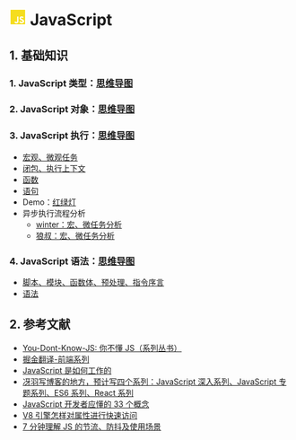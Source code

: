 # <img src="./Assets/icons/JavaScript.png" width="30px" height="30px"> JavaScript

## 1. 基础知识

### 1. JavaScript 类型：[思维导图](/Notes/JavaScript/JavaScript类型.md)

### 2. JavaScript 对象：[思维导图](/Notes/JavaScript/JavaScript对象.md)

### 3. JavaScript 执行：[思维导图](/Notes/JavaScript/JavaScript执行.md)

- [宏观、微观任务](/Notes/JavaScript/JavaScript执行.md)
- [闭包、执行上下文](/Notes/JavaScript/JavaScript执行.md)
- [函数](/Notes/JavaScript/JavaScript执行.md)
- [语句](/Notes/JavaScript/JavaScript执行.md)
- Demo：[红绿灯](/Demo/JavaScript/trafficLight/index.html)
- 异步执行流程分析
  - [winter：宏、微任务分析](/Notes/JavaScript/Async_Winter.md)
  - [狼叔：宏、微任务分析](/Notes/JavaScript/Async_狼叔.md)

### 4. JavaScript 语法：[思维导图](/Notes/JavaScript/JavaScript语法.md)

- [脚本、模块、函数体、预处理、指令序言](/Notes/JavaScript/JavaScript语法.md)
- [语法](/Notes/JavaScript/JavaScript语法.md)

## 2. 参考文献

- [You-Dont-Know-JS: 你不懂 JS（系列丛书）](https://github.com/JoeHetfield/You-Dont-Know-JS)
- [掘金翻译-前端系列](https://github.com/xitu/gold-miner/blob/master/front-end.md)
- [JavaScript 是如何工作的](https://github.com/xitu/gold-miner/blob/master/TODO1/how-javascript-works-inside-the-networking-layer-how-to-optimize-its-performance-and-security.md)
- [冴羽写博客的地方，预计写四个系列：JavaScript 深入系列、JavaScript 专题系列、ES6 系列、React 系列](https://github.com/mqyqingfeng/Blog)
- [JavaScript 开发者应懂的 33 个概念 ](https://github.com/stephentian/33-js-concepts)
- [V8 引擎怎样对属性进行快速访问](https://github.com/xitu/gold-miner/blob/master/TODO/fast-properties-in-v8.md)
- [7 分钟理解 JS 的节流、防抖及使用场景](https://juejin.im/post/5b8de829f265da43623c4261?utm_source=gold_browser_extension)
